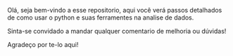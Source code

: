 Olá, seja bem-vindo a esse repositorio, aqui você verá passos detalhados de como usar o python e suas ferramentes na analise de dados.

Sinta-se convidado a mandar qualquer comentario de melhoria ou dúvidas!

Agradeço por te-lo aqui! 